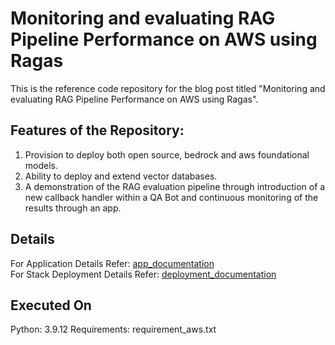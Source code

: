 # Monitoring and evaluating RAG Pipeline Performance on AWS using Ragas
This is the reference code repository for the blog post titled "Monitoring and evaluating RAG Pipeline Performance on AWS using Ragas".  

## Features of the Repository:  
1. Provision to deploy both open source, bedrock and aws foundational models.  
2. Ability to deploy and extend vector databases.  
3. A demonstration of the RAG evaluation pipeline through introduction of a new callback handler within a QA Bot and continuous monitoring of the results through an app.  

## Details
For Application Details Refer: [app_documentation](nc-bot/README.md)  
For Stack Deployment Details Refer: [deployment_documentation](deploy/README.md)  

## Executed On
Python: 3.9.12
Requirements: requirement_aws.txt